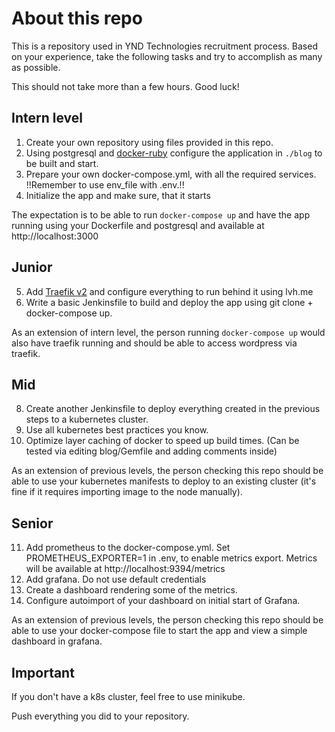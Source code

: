 # About this repo

This is a repository used in YND Technologies recruitment process.
Based on your experience, take the following tasks and try to accomplish as many as possible.

This should not take more than a few hours.
Good luck!

## Intern level

1. Create your own repository using files provided in this repo.
2. Using postgresql and [docker-ruby](https://github.com/ynd-consult-ug/docker-ruby) configure the application in `./blog` to be built and start.
3. Prepare your own docker-compose.yml, with all the required services. !!Remember to use env_file with .env.!!
4. Initialize the app and make sure, that it starts

The expectation is to be able to run `docker-compose up` and have the app running using your Dockerfile and postgresql and available at http://localhost:3000

## Junior

5. Add [Traefik v2](https://containo.us/traefik/) and configure everything to run behind it using lvh.me
6. Write a basic Jenkinsfile to build and deploy the app using git clone + docker-compose up.

As an extension of intern level, the person running `docker-compose up` would also have traefik running and should be able to access wordpress via traefik.

## Mid

8. Create another Jenkinsfile to deploy everything created in the previous steps to a kubernetes cluster.
9. Use all kubernetes best practices you know.
10. Optimize layer caching of docker to speed up build times. (Can be tested via editing blog/Gemfile and adding comments inside)

As an extension of previous levels, the person checking this repo should be able to use your kubernetes manifests to deploy to an existing cluster (it's fine if it requires importing image to the node manually).

## Senior

11. Add prometheus to the docker-compose.yml. Set PROMETHEUS_EXPORTER=1 in .env, to enable metrics export. Metrics will be available at http://localhost:9394/metrics
12. Add grafana. Do not use default credentials
13. Create a dashboard rendering some of the metrics.
14. Configure autoimport of your dashboard on initial start of Grafana.

As an extension of previous levels, the person checking this repo should be able to use your docker-compose file to start the app and view a simple dashboard in grafana.

## Important

If you don't have a k8s cluster, feel free to use minikube.

Push everything you did to your repository.
